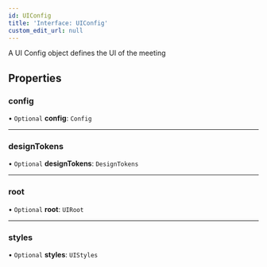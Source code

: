 ```yaml
---
id: UIConfig
title: 'Interface: UIConfig'
custom_edit_url: null
---
```


A UI Config object defines the UI of the meeting

## Properties

### config

• `Optional` **config**: `Config`

___

### designTokens

• `Optional` **designTokens**: `DesignTokens`

___

### root

• `Optional` **root**: `UIRoot`

___

### styles

• `Optional` **styles**: `UIStyles`


<head>
	<title>Angular UI Kit Interface: UIConfig</title>
</head>
